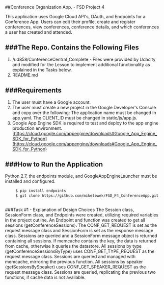 ##Conference Organization App. - FSD Project 4

This application uses Google Cloud API's, OAuth, and Endpoints for a Conference App. Users can edit their profile, create and register conferences, view conferences, conference details, and which conferences a user has created and attended.

###The Repo. Contains the Following Files
-------------------------------------
 1. /ud858/ConferenceCentral_Complete - Files were provided by Udacity and modified for the Lesson to implement additional functionality as explained in the Tasks below.
 2. README.md
 
 
###Requirements
--------------------
 1. The user must have a Google account.
 2. The user must create a new project in the Google Developer's Console and copy over the following: The application name must be changed in app.yaml. The CLIENT_ID must be changed in static/js/app.js.
 3. Google App Engine SDK is required to test and deploy to the app engine production environment. [https://cloud.google.com/appengine/downloads#Google_App_Engine_SDK_for_Python](https://cloud.google.com/appengine/downloads#Google_App_Engine_SDK_for_Python)
  
###How to Run the Application
-------------------------
<p>Python 2.7, the endpoints module, and GoogleAppEngineLauncher must be installed and configured.</p>

<pre>
    <code>$ pip install endpoints</code>
	<code>$ git clone https://github.com/mikelewek/FSD_P4_ConferenceApp.git</code>
	<code></code>
</pre>

###Task #1 - Explanation of Design Choices
The Session class, SessionForm class, and Endpoints were created, utilizing required variables in the project outline.
An Endpoint and function was created to get all sessions (getConferenceSessions). The CONF_GET_REQUEST is set as the request message class and SessionForm is set as the response message class. Sessions are queried and a SessionForm message object is returned containing all sessions. If memcache contains the key, the data is returned from cache, otherwise it queries the datastore. 
All sessions by type (getConferenceSessionsByType) uses CONF_GET_TYPE_REQUEST as the request message class. Sessions are queried and managed with memcache, mirroring the previous function.
All sessions by speaker (getSessionsBySpeaker) uses CONF_GET_SPEAKER_REQUEST as the request message class. Sessions are queried, replicating the previous two functions, if cache data is not available.
